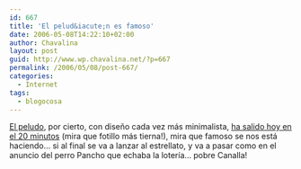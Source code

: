```yaml
---
id: 667
title: 'El pelud&iacute;n es famoso'
date: 2006-05-08T14:22:10+02:00
author: Chavalina
layout: post
guid: http://www.wp.chavalina.net/?p=667
permalink: /2006/05/08/post-667/
categories:
  - Internet
tags:
  - blogocosa
---
```

<a href="http://peludin.blogspot.com/" target="_blank">El peludo</a>, por cierto, con dise&ntilde;o cada vez más minimalista, <a href="http://www.20minutos.es/noticia/115959/0/peludo/blog/bitacora/" target="_blank">ha salido hoy en el 20 minutos</a> (mira que fotillo más tierna!), mira que famoso se nos está haciendo… si al final se va a lanzar al estrellato, y va a pasar como en el anuncio del perro Pancho que echaba la loter&iacute;a… pobre Canalla!